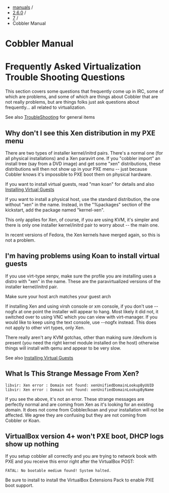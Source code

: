
<!-- begin content -->

<div id="wrap" class="container">
 <div class="row">
  <div class="span8">
<ul class="breadcrumb"><li><a href="/manuals">manuals</a> <span class="divider">/</span></li><li><a href="/manuals/2.6.0">2.6.0</a> <span class="divider">/</span></li><li><a href="/manuals/2.6.0/7_-_Troubleshooting.html">7</a> <span class="divider">/</span></li><li class="active">Cobbler Manual</li></ul>
   <h1>Cobbler Manual</h1>
<h1>Frequently Asked Virtualization Trouble Shooting Questions</h1>

<p>This section covers some questions that frequently come up in IRC,
some of which are problems, and some of which are things about
Cobbler that are not really problems, but are things folks just ask
questions about frequently... all related to virtualization.</p>

<p>See also <a href="TroubleShooting">TroubleShooting</a> for
general items</p>

<h2>Why don't I see this Xen distribution in my PXE menu</h2>

<p>There are two types of installer kernel/initrd pairs. There's a
normal one (for all physical installations) and a Xen paravirt one.
If you "cobbler import" an install tree (say from a DVD image) and
get some "xen" distributions, these distributions will then not
show up in your PXE menu -- just because Cobbler knows it's
impossible to PXE boot them on physical hardware.</p>

<p>If you want to install virtual guests, read "man koan" for details
and also
<a href="Installing%20Virtual%20Guests">Installing Virtual Guests</a></p>

<p>If you want to install a physical host, use the standard
distribution, the one without "xen" in the name. Instead, in the
"%packages" section of the kickstart, add the package named
"kernel-xen".</p>

<p>This only applies for Xen, of course, if you are using KVM, it's
simpler and there is only one installer kernel/initrd pair to worry
about -- the main one.</p>

<p>In recent versions of Fedora, the Xen kernels have merged again, so
this is not a problem.</p>

<h2>I'm having problems using Koan to install virtual guests</h2>

<p>If you use virt-type xenpv, make sure the profile you are
installing uses a distro with "xen" in the name. These are the
paravirtualized versions of the installer kernel/initrd pair.</p>

<p>Make sure your host arch matches your guest arch</p>

<p>If installing Xen and using virsh console or xm console, if you
don't use --nogfx at one point the installer will appear to hang.
Most likely it did not, it switched over to using VNC which you can
view with virt-manager. If you would like to keep using the text
console, use --nogfx instead. This does not apply to other virt
types, only Xen.</p>

<p>There really aren't any KVM gotchas, other than making sure
/dev/kvm is present (you need the right kernel module installed on
the host) otherwise things will install with qemu and appear to be
very slow.</p>

<p>See also
<a href="Installing%20Virtual%20Guests">Installing Virtual Guests</a></p>

<h2>What Is This Strange Message From Xen?</h2>

<pre><code>libvir: Xen error : Domain not found: xenUnifiedDomainLookupByUUID
libvir: Xen error : Domain not found: xenUnifiedDomainLookupByName
</code></pre>

<p>If you see the above, it's not an error. These strange messages are
perfectly normal and are coming from Xen as it's looking for an
existing domain. It does not come from Cobbler/koan and your
installation will not be affected. We agree they are confusing but
they are not coming from Cobbler or Koan.</p>

<h2>VirtualBox version 4+ won't PXE boot, DHCP logs show up nothing</h2>

<p>If you setup cobbler all correctly and you are trying to network book with PXE and you receive this error right after the VirtualBox POST:</p>

<pre><code>FATAL: No bootable medium found! System halted. 
</code></pre>

<p>Be sure to install to install the VirtualBox Extensions Pack to enable PXE boot support.</p>
